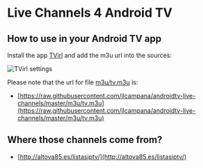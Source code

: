 # Live Channels 4 Android TV

## How to use in your Android TV app

Install the app [TVirl](https://play.google.com/store/apps/details?id=by.stari4ek.tvirl&hl=en) and add the m3u url into the sources:

![TVirl settings](https://lh3.googleusercontent.com/-bEBDgFpKoKGDowBnSY0ixIizzj19w9KfTWSt2EUcD-BNnPhBz-u_b047eZKkLTqZXI=w1966-h1482-rw)

Please note that the url for file [m3u/tv.m3u](m3u/tv.m3u) is:

- [https://raw.githubusercontent.com/jlcampana/androidtv-live-channels/master/m3u/tv.m3u](https://raw.githubusercontent.com/jlcampana/androidtv-live-channels/master/m3u/tv.m3u)

## Where those channels come from?

- [http://altova85.es/listasiptv/](http://altova85.es/listasiptv/)

